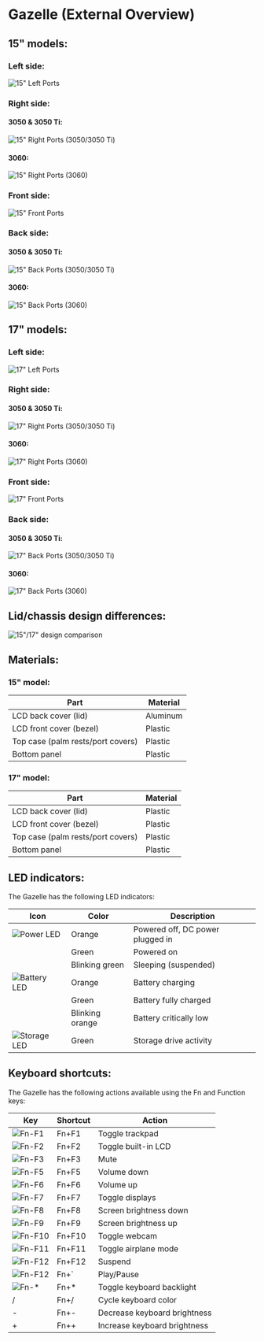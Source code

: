 # Gazelle (External Overview)

## 15" models:

### Left side:

![15" Left Ports](./img/ports-15-left.webp)

### Right side:

#### 3050 & 3050 Ti:

![15" Right Ports (3050/3050 Ti)](./img/ports-15-right-3050x.webp)

#### 3060:

![15" Right Ports (3060)](./img/ports-15-right-3060.webp)

### Front side:

![15" Front Ports](./img/ports-15-front.webp)

### Back side:

#### 3050 & 3050 Ti:

![15" Back Ports (3050/3050 Ti)](./img/ports-15-back-3050x.webp)

#### 3060:

![15" Back Ports (3060)](./img/ports-15-back-3060.webp)

## 17" models:

### Left side:

![17" Left Ports](./img/ports-17-left.webp)

### Right side:

#### 3050 & 3050 Ti:

![17" Right Ports (3050/3050 Ti)](./img/ports-17-right-3050x.webp)

#### 3060:

![17" Right Ports (3060)](./img/ports-17-right-3060.webp)

### Front side:

![17" Front Ports](./img/ports-17-front.webp)

### Back side:

#### 3050 & 3050 Ti:

![17" Back Ports (3050/3050 Ti)](./img/ports-17-back-3050x.webp)

#### 3060:

![17" Back Ports (3060)](./img/ports-17-back-3060.webp)

## Lid/chassis design differences:

![15"/17" design comparison](./img/gaze16-sizes.webp)

## Materials:

### 15" model:

|Part                              |Material |
|----------------------------------|---------|
|LCD back cover (lid)              |Aluminum |
|LCD front cover (bezel)           |Plastic  |
|Top case (palm rests/port covers) |Plastic  |
|Bottom panel                      |Plastic  |

### 17" model:

|Part                              |Material |
|----------------------------------|---------|
|LCD back cover (lid)              |Plastic  |
|LCD front cover (bezel)           |Plastic  |
|Top case (palm rests/port covers) |Plastic  |
|Bottom panel                      |Plastic  |

## LED indicators:

The Gazelle has the following LED indicators:

|Icon                                    |Color          |Description                      |
|----------------------------------------|---------------|---------------------------------|
|![Power LED](./img/led-power.png)       |Orange         |Powered off, DC power plugged in |
|                                        |Green          |Powered on                       |
|                                        |Blinking green |Sleeping (suspended)             |
|![Battery LED](./img/led-battery.png)   |Orange         |Battery charging                 |
|                                        |Green          |Battery fully charged            |
|                                        |Blinking orange|Battery critically low           |
|![Storage LED](./img/led-storage.png)   |Green          |Storage drive activity           |

## Keyboard shortcuts:

The Gazelle has the following actions available using the Fn and Function keys:

|Key                        |Shortcut|Action                       |
|---------------------------|--------|-----------------------------|
|![Fn-F1](./img/fn-f1.png)  |Fn+F1   |Toggle trackpad              |
|![Fn-F2](./img/fn-f2.png)  |Fn+F2   |Toggle built-in LCD          |
|![Fn-F3](./img/fn-f3.png)  |Fn+F3   |Mute                         |
|![Fn-F5](./img/fn-f5.png)  |Fn+F5   |Volume down                  |
|![Fn-F6](./img/fn-f6.png)  |Fn+F6   |Volume up                    |
|![Fn-F7](./img/fn-f7.png)  |Fn+F7   |Toggle displays              |
|![Fn-F8](./img/fn-f8.png)  |Fn+F8   |Screen brightness down       |
|![Fn-F9](./img/fn-f9.png)  |Fn+F9   |Screen brightness up         |
|![Fn-F10](./img/fn-f10.png)|Fn+F10  |Toggle webcam                |
|![Fn-F11](./img/fn-f11.png)|Fn+F11  |Toggle airplane mode         |
|![Fn-F12](./img/fn-f12.png)|Fn+F12  |Suspend                      |
|![Fn-F12](./img/fn-dia.jpg)|Fn+`    |Play/Pause                   |
|![Fn-*](./img/fn-star.png) |Fn+*    |Toggle keyboard backlight    |
|/                          |Fn+/    |Cycle keyboard color         |
|-                          |Fn+-    |Decrease keyboard brightness |
|+                          |Fn++    |Increase keyboard brightness |
